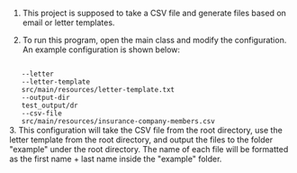 1. This project is supposed to take a CSV file and generate files based on email or letter templates.

2. To run this program, open the main class and modify the configuration. An example configuration is shown below:
<code>
   --letter
   --letter-template
   src/main/resources/letter-template.txt
   --output-dir
   test_output/dr
   --csv-file
   src/main/resources/insurance-company-members.csv</code>
<br>
3. This configuration will take the CSV file from the root directory, use the letter template from the root directory, and output the files to the folder "example" under the root directory. The name of each file will be formatted as the first name + last name inside the "example" folder.


